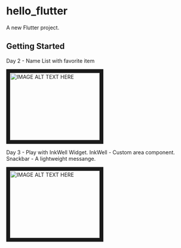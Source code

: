# hello_flutter

A new Flutter project.

## Getting Started


Day 2 - Name List with favorite item

<a href="http://www.youtube.com/watch?feature=player_embedded&v=r5UFi1U4U_Y
" target="_blank"><img src="http://img.youtube.com/vi/r5UFi1U4U_Y/0.jpg" 
alt="IMAGE ALT TEXT HERE" width="240" height="180" border="10" /></a>

Day 3 - Play with InkWell Widget. 
InkWell - Custom area component. 
Snackbar - A lightweight messange. 

<a href="http://www.youtube.com/watch?feature=player_embedded&v=dia9dhf_LXM
" target="_blank"><img src="http://img.youtube.com/vi/dia9dhf_LXM/0.jpg" 
alt="IMAGE ALT TEXT HERE" width="240" height="180" border="10" /></a>

